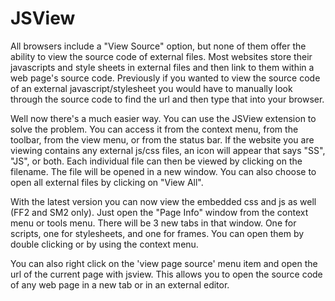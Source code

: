 # JSView

All browsers include a "View Source" option, but none of them offer the ability to view the source code of external files. Most websites store their javascripts and style sheets in external files and then link to them within a web page's source code. Previously if you wanted to view the source code of an external javascript/stylesheet you would have to manually look through the source code to find the url and then type that into your browser.

Well now there's a much easier way. You can use the JSView extension to solve the problem. You can access it from the context menu, from the toolbar, from the view menu, or from the status bar. If the website you are viewing contains any external js/css files, an icon will appear that says "SS", "JS", or both. Each individual file can then be viewed by clicking on the filename. The file will be opened in a new window. You can also choose to open all external files by clicking on "View All".

With the latest version you can now view the embedded css and js as well (FF2 and SM2 only). Just open the "Page Info" window from the context menu or tools menu. There will be 3 new tabs in that window. One for scripts, one for stylesheets, and one for frames. You can open them by double clicking or by using the context menu.

You can also right click on the 'view page source' menu item and open the url of the current page with jsview. This allows you to open the source code of any web page in a new tab or in an external editor.
